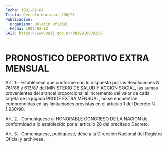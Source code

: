 ```yaml
---
Fecha: 1991-02-04
Título: Decreto Nacional 236/91
Publicación:
  Organismo: Boletín Oficial
  Fecha: 1991-02-12
SAIJ: https://www.saij.gob.ar/DN19910000236
---
```

# PRONOSTICO DEPORTIVO EXTRA MENSUAL

<a id="1"></a>
Art.  1.-  Establécese  que  conforme con lo dispuesto por las Resoluciones N. 761/86 y 613/87 del  MINISTERIO  DE  SALUD Y ACCION SOCIAL,  las  sumas  provenientes  del  arancel  proporcional    al incremento  del  valor  de  cada  tarjeta  de la jugada PRODE EXTRA MENSUAL,  no  se  encuentran  comprendidas  en  las    limitaciones previstas en el artículo 1 del Decreto N. 1.930/90.

<a id="2"></a>
Art.  2.-  Comuníquese  al  HONORABLE CONGRESO DE LA NACION de conformidad  a  lo establecido por el  artículo  28  del  precitado Decreto.

<a id="3"></a>
Art. 3.- Comuníquese, publíquese, dése a la Dirección Nacional del Registro Oficial y archívese.